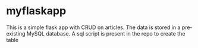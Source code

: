 # myflaskapp

This is a simple flask app with CRUD on articles. The data is stored in a pre-existing MySQL database. A sql script is present in the repo to create the table
